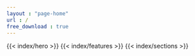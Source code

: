 ```yaml
---
layout : "page-home"
url : /
free_download : true
---
```

<div class="page-home">
{{< index/hero    >}}
{{< index/features >}}
{{< index/sections >}}
</div>
